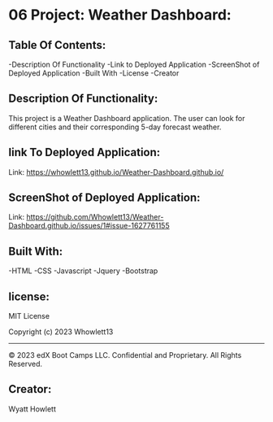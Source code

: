 # 06 Project: Weather Dashboard:



## Table Of Contents:
-Description Of Functionality
-Link to Deployed Application
-ScreenShot of Deployed Application
-Built With
-License
-Creator

## Description Of Functionality:
This project is a Weather Dashboard application. The user can look for different cities and their corresponding 5-day forecast weather.

## link To Deployed Application:

Link:  https://whowlett13.github.io/Weather-Dashboard.github.io/


## ScreenShot of Deployed Application:

Link: https://github.com/Whowlett13/Weather-Dashboard.github.io/issues/1#issue-1627761155

## Built With:
-HTML
-CSS
-Javascript
-Jquery
-Bootstrap


## license:

MIT License

Copyright (c) 2023 Whowlett13

- - -
© 2023 edX Boot Camps LLC. Confidential and Proprietary. All Rights Reserved.

## Creator:
Wyatt Howlett
